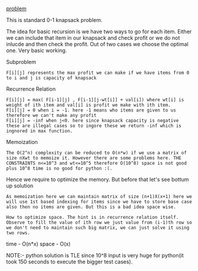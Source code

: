 [problem](https://cses.fi/problemset/task/1158)

This is standard 0-1 knapsack problem. 

The idea for basic recursion is we have two ways to go for each item. Either we can include that item in our knapsack and check profit or we do not inlucde and then check the profit. Out of two cases we choose the optimal one. Very basic working.

Subproblem 

    F[i][j] represents the max profit we can make if we have items from 0 to i and j is capacity of knapsack 

Recurrence Relation

    F[i][j] = max( F[i-1][j] , F[i-1][j-wt[i]] + val[i]) where wt[i] is weight of ith item and val[i] is profit we make with ith item.
    F[i][j] = 0 when i = -1. here -1 means who items are given to us therefore we can't make any profit
    F[i][j] = -inf when j<0. here since knapsack capacity is negative these are illegal cases so to ingore these we return -inf which is ingnored in max function.

Memoization

    The O(2^n) complexity can be reduced to O(n*w) if we use a matrix of size nXwt to memoize it. However there are some problems here. THE CONSTRAINTS n<=10^3 and wt<=10^5 therefore O(10^8) space is not good plus 10^8 time is no good for python :(.   

Hence we require to optimize the memory. But before that let's see bottum up solution

    As memoization here we can maintain matrix of size (n+1)X(x+1) here we will use 1st based indexing for items since we have to store base case also then no items are given. But this is a bad idea space wise. 

    How to optimize space. The hint is in recurrence relation itself. Observe to fill the value of ith row we just value from (i-1)th row so we don't need to maintain such big matrix, we can just solve it using two rows.

time - O(n*x) space - O(x)

NOTE:- python solution is TLE since 10^8 input is very huge for python(it took 150 seconds to execute the bigger test cases). 
